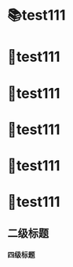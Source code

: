 # :books:test111
# :green_book:test111
# :page_facing_up:test111
# :bookmark_tabs:test111
# :file_folder:test111
# :open_file_folder:test111

## 二级标题

#### 四级标题